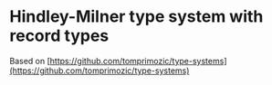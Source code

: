 # Hindley-Milner type system with record types

Based on [https://github.com/tomprimozic/type-systems](https://github.com/tomprimozic/type-systems)